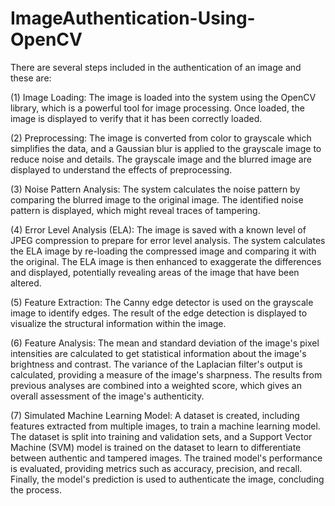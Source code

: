 # ImageAuthentication-Using-OpenCV

There are several steps included in the authentication of an image and these are:

(1) Image Loading:
The image is loaded into the system using the OpenCV library, which is a powerful tool for image processing. Once loaded, the image is displayed to verify that it has been correctly loaded.

(2) Preprocessing:
The image is converted from color to grayscale which simplifies the data, and a Gaussian blur is applied to the grayscale image to reduce noise and details. The grayscale image and the blurred image are displayed to understand the effects of preprocessing.

(3) Noise Pattern Analysis:
The system calculates the noise pattern by comparing the blurred image to the original image. The identified noise pattern is displayed, which might reveal traces of tampering.

(4) Error Level Analysis (ELA):
The image is saved with a known level of JPEG compression to prepare for error level analysis. The system calculates the ELA image by re-loading the compressed image and comparing it with the original. The ELA image is then enhanced to exaggerate the differences and displayed, potentially revealing areas of the image that have been altered.

(5) Feature Extraction:
The Canny edge detector is used on the grayscale image to identify edges. The result of the edge detection is displayed to visualize the structural information within the image.

(6) Feature Analysis:
The mean and standard deviation of the image's pixel intensities are calculated to get statistical information about the image's brightness and contrast. The variance of the Laplacian filter's output is calculated, providing a measure of the image's sharpness. The results from previous analyses are combined into a weighted score, which gives an overall assessment of the image's authenticity.

(7) Simulated Machine Learning Model:
A dataset is created, including features extracted from multiple images, to train a machine learning model. The dataset is split into training and validation sets, and a Support Vector Machine (SVM) model is trained on the dataset to learn to differentiate between authentic and tampered images. The trained model's performance is evaluated, providing metrics such as accuracy, precision, and recall. Finally, the model's prediction is used to authenticate the image, concluding the process.
